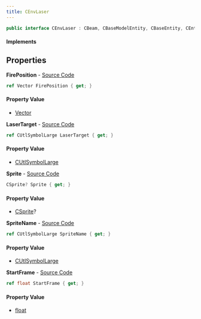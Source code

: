 ```yaml
---
title: CEnvLaser
---
```


```csharp
public interface CEnvLaser : CBeam, CBaseModelEntity, CBaseEntity, CEntityInstance, ISchemaClass<CEntityInstance>, ISchemaClass<CBaseEntity>, ISchemaClass<CBaseModelEntity>, ISchemaClass<CBeam>, ISchemaClass<CEnvLaser>, ISchemaField, ISchemaClass, INativeHandle
```

#### Implements

## Properties

**FirePosition** - [Source Code](https://github.com/swiftly-solution/swiftlys2/blob/master/managed/src/SwiftlyS2.Generated/Schemas/Interfaces/CEnvLaser.cs#L22)

```csharp
ref Vector FirePosition { get; }
```

#### Property Value

- [Vector](/docs/api/shared/natives/vector)

**LaserTarget** - [Source Code](https://github.com/swiftly-solution/swiftlys2/blob/master/managed/src/SwiftlyS2.Generated/Schemas/Interfaces/CEnvLaser.cs#L16)

```csharp
ref CUtlSymbolLarge LaserTarget { get; }
```

#### Property Value

- [CUtlSymbolLarge](/docs/api/shared/natives/cutlsymbollarge)

**Sprite** - [Source Code](https://github.com/swiftly-solution/swiftlys2/blob/master/managed/src/SwiftlyS2.Generated/Schemas/Interfaces/CEnvLaser.cs#L18)

```csharp
CSprite? Sprite { get; }
```

#### Property Value

- [CSprite](/docs/api/shared/schemadefinitions/csprite)?

**SpriteName** - [Source Code](https://github.com/swiftly-solution/swiftlys2/blob/master/managed/src/SwiftlyS2.Generated/Schemas/Interfaces/CEnvLaser.cs#L20)

```csharp
ref CUtlSymbolLarge SpriteName { get; }
```

#### Property Value

- [CUtlSymbolLarge](/docs/api/shared/natives/cutlsymbollarge)

**StartFrame** - [Source Code](https://github.com/swiftly-solution/swiftlys2/blob/master/managed/src/SwiftlyS2.Generated/Schemas/Interfaces/CEnvLaser.cs#L24)

```csharp
ref float StartFrame { get; }
```

#### Property Value

- [float](https://learn.microsoft.com/dotnet/api/system.single)

